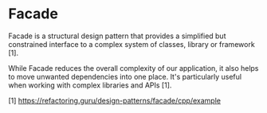 # Facade

Facade is a structural design pattern that provides a simplified but constrained interface to a complex system of classes, library or framework [1]. 

While Facade reduces the overall complexity of our application, it also helps to move unwanted dependencies into one place. It's particularly useful when working with complex libraries and APIs [1].

[1] https://refactoring.guru/design-patterns/facade/cpp/example